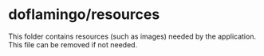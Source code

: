 # doflamingo/resources

This folder contains resources (such as images) needed by the application. This file can
be removed if not needed.
